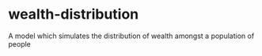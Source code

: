# wealth-distribution
A model which simulates the distribution of wealth amongst a population of people
